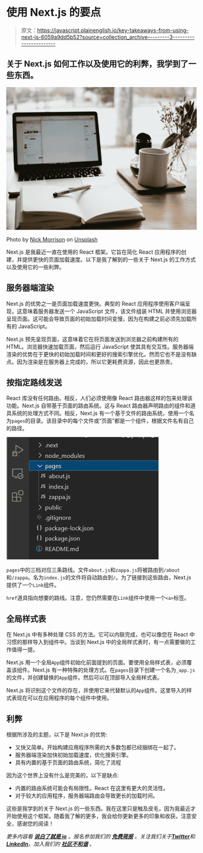 # 使用 Next.js 的要点

> 原文：<https://javascript.plainenglish.io/key-takeaways-from-using-next-js-6059a9dd5b52?source=collection_archive---------3----------------------->

## 关于 Next.js 如何工作以及使用它的利弊，我学到了一些东西。

![](img/95b0117957328cb99a357d6b5fed491a.png)

Photo by [Nick Morrison](https://unsplash.com/@nickmorrison?utm_source=medium&utm_medium=referral) on [Unsplash](https://unsplash.com?utm_source=medium&utm_medium=referral)

Next.js 是我最近一直在使用的 React 框架。它旨在简化 React 应用程序的创建，并提供更快的页面加载速度。以下是我了解到的一些关于 Next.js 的工作方式以及使用它的一些利弊。

## 服务器端渲染

Next.js 的优势之一是页面加载速度更快。典型的 React 应用程序使用客户端呈现，这意味着服务器发送一个 JavaScript 文件，该文件组装 HTML 并使用浏览器呈现页面。这可能会导致页面的初始加载时间变慢，因为在构建之前必须先加载所有的 JavaScript。

Next.js 预先呈现页面，这意味着它在将页面发送到浏览器之前构建所有的 HTML。浏览器快速加载页面，然后运行 JavaScript 使其具有交互性。服务器端渲染的优势在于更快的初始加载时间和更好的搜索引擎优化。然而它也不是没有缺点。因为渲染是在服务器上完成的，所以它更耗费资源，因此也更昂贵。

## 按指定路线发送

React 库没有任何路由。相反，人们必须使用像 React 路由器这样的包来处理该功能。Next.js 自带基于页面的路由系统。这与 React 路由器声明路由的组件和道具系统的处理方式不同。相反，Next.js 有一个基于文件的路由系统，使用一个名为`pages`的目录。该目录中的每个文件或“页面”都是一个组件，根据文件名有自己的路径。

![](img/a2d4d51f80066ff05b2e05d95595c28a.png)

`pages`中的三档对应三条路线。文件`about.js`和`zappa.js`将被路由到`/about`和`/zappa`。名为`index.js`的文件将自动路由到`/`。为了链接到这些路由，Next.js 提供了一个`Link`组件。

`href`道具指向想要的路线。注意，您仍然需要在`Link`组件中使用一个`<a>`标签。

## 全局样式表

在 Next.js 中有多种处理 CSS 的方法。它可以内联完成，也可以像您在 React 中习惯的那样导入到组件中。当谈到 Next.js 中的全局样式表时，有一点需要做的工作值得一提。

Next.js 用一个全局`App`组件初始化前面提到的页面。要使用全局样式表，必须覆盖该组件。Next.js 有一种特殊的处理方式。在`pages`目录下创建一个名为`_app.js`的文件，并创建替换的`App`组件。然后可以在顶部导入全局样式表。

Next.js 将识别这个文件的存在，并使用它来代替默认的`App`组件。这里导入的样式表现在可以在应用程序的每个组件中使用。

## 利弊

根据所涉及的主题，以下是 Next.js 的优势:

*   又快又简单。开始构建应用程序所需的大多数包都已经捆绑在一起了。
*   服务器端渲染加快初始加载速度，优化搜索引擎。
*   具有内置的基于页面的路由系统，简化了流程

因为这个世界上没有什么是完美的，以下是缺点:

*   内置的路由系统可能会有局限性。React 在这里有更大的灵活性。
*   对于较大的应用程序，服务器端路由会导致更长的加载时间。

这些是我学到的关于 Next.js 的一些东西。我在这里只是触及皮毛，因为我最近才开始使用这个框架。随着我了解的更多，我会给你更新更多的印象和收获。注意安全，感谢您的阅读！

*更多内容看* [***说白了就是 io***](https://plainenglish.io/) *。报名参加我们的* [***免费周报***](http://newsletter.plainenglish.io/) *。关注我们关于*[***Twitter***](https://twitter.com/inPlainEngHQ)*和*[***LinkedIn***](https://www.linkedin.com/company/inplainenglish/)*。加入我们的* [***社区不和谐***](https://discord.gg/GtDtUAvyhW) *。*